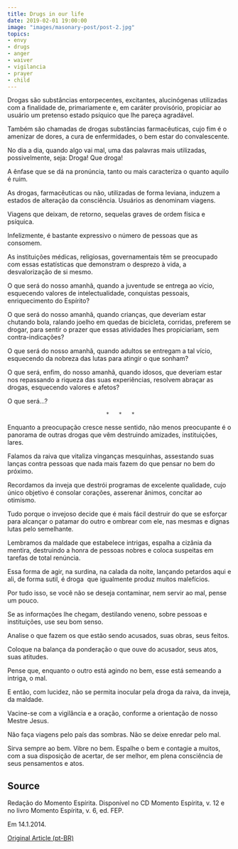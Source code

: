 ```yaml
---
title: Drugs in our life
date: 2019-02-01 19:00:00
image: "images/masonary-post/post-2.jpg"
topics: 
- envy
- drugs
- anger
- waiver
- vigilancia
- prayer
- child
---
```


Drogas são substâncias entorpecentes, excitantes, alucinógenas utilizadas com a
finalidade de, primariamente e, em caráter provisório, propiciar ao usuário um
pretenso estado psíquico que lhe pareça agradável.

Também são chamadas de drogas substâncias farmacêuticas, cujo fim é o amenizar
de dores, a cura de enfermidades, o bem estar do convalescente.

No dia a dia, quando algo vai mal, uma das palavras mais utilizadas,
possivelmente, seja: Droga! Que droga!

A ênfase que se dá na pronúncia, tanto ou mais caracteriza o quanto aquilo é
ruim.

As drogas, farmacêuticas ou não, utilizadas de forma leviana, induzem a estados
de alteração da consciência. Usuários as denominam viagens.

Viagens que deixam, de retorno, sequelas graves de ordem física e psíquica.

Infelizmente, é bastante expressivo o número de pessoas que as consomem.

As instituições médicas, religiosas, governamentais têm se preocupado com essas
estatísticas que demonstram o desprezo à vida, a desvalorização de si mesmo.

O que será do nosso amanhã, quando a juventude se entrega ao vício, esquecendo
valores de intelectualidade, conquistas pessoais, enriquecimento do Espírito?

O que será do nosso amanhã, quando crianças, que deveriam estar chutando bola,
ralando joelho em quedas de bicicleta, corridas, preferem se drogar, para
sentir o prazer que essas atividades lhes propiciariam, sem contra-indicações?

O que será do nosso amanhã, quando adultos se entregam a tal vício,  esquecendo
da nobreza das lutas para atingir o que sonham?

O que será, enfim, do nosso amanhã, quando idosos, que deveriam estar nos
repassando a riqueza das suas experiências, resolvem abraçar as drogas,
esquecendo valores e afetos?

O que será...?

                                   *   *   *

Enquanto a preocupação cresce nesse sentido, não menos preocupante é o panorama
de outras drogas que vêm destruindo amizades, instituições, lares.

Falamos da raiva que vitaliza vinganças mesquinhas, assestando suas lanças
contra pessoas que nada mais fazem do que pensar no bem do próximo.

Recordamos da inveja que destrói programas de excelente qualidade, cujo único
objetivo é consolar corações, asserenar ânimos, concitar ao otimismo.

Tudo porque o invejoso decide que é mais fácil destruir do que se esforçar para
alcançar o patamar do outro e ombrear com ele, nas mesmas e dignas lutas pelo
semelhante.

Lembramos da maldade que estabelece intrigas, espalha a cizânia da mentira,
destruindo a honra de pessoas nobres e coloca suspeitas em tarefas de total
renúncia.

Essa forma de agir, na surdina, na calada da noite, lançando petardos aqui e
ali, de forma sutil, é droga  que igualmente produz muitos malefícios.

Por tudo isso, se você não se deseja contaminar, nem servir ao mal, pense um
pouco.

Se as informações lhe chegam, destilando veneno, sobre pessoas e instituições,
use seu bom senso.

Analise o que fazem os que estão sendo acusados, suas obras, seus feitos.

Coloque na balança da ponderação o que ouve do acusador, seus atos, suas
atitudes.

Pense que, enquanto o outro está agindo no bem, esse está semeando a intriga, o
mal.

E então, com lucidez, não se permita inocular pela droga da raiva, da inveja,
da maldade.

Vacine-se com a vigilância e a oração, conforme a orientação de nosso Mestre
Jesus.

Não faça viagens pelo país das sombras. Não se deixe enredar pelo mal.

Sirva sempre ao bem. Vibre no bem. Espalhe o bem e contagie a muitos, com a sua
disposição de acertar, de ser melhor, em plena consciência de seus pensamentos
e atos.

## Source
Redação do Momento Espírita.
Disponível no CD Momento Espírita, v. 12 e no
livro Momento Espírita, v. 6, ed. FEP.

Em 14.1.2014.

[Original Article (pt-BR)](http://www.momento.com.br/pt/ler_texto.php?id=1465)
